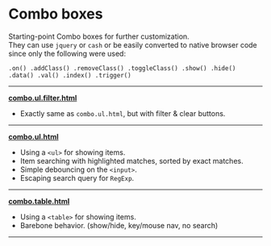 # Combo boxes
Starting-point Combo boxes for further customization.  
They can use `jquery` or `cash` or be easily converted to native browser code since only the following were used:
```
.on() .addClass() .removeClass() .toggleClass() .show() .hide() .data() .val() .index() .trigger()
```
---
**[combo.ul.filter.html](https://m-ahmadi.github.io/combo/combo.ul.filter.html)**
- Exactly same as `combo.ul.html`, but with filter & clear buttons.

---
**[combo.ul.html](https://m-ahmadi.github.io/combo/combo.ul.html)**
- Using a `<ul>` for showing items.
- Item searching with highlighted matches, sorted by exact matches.
- Simple debouncing on the `<input>`.
- Escaping search query for `RegExp`.

---
**[combo.table.html](https://m-ahmadi.github.io/combo/combo.table.html)**
- Using a `<table>` for showing items.
- Barebone behavior. (show/hide, key/mouse nav, no search)

---